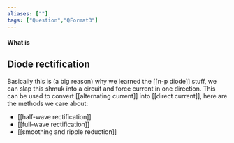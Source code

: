 ```yaml
---
aliases: [""]
tags: ["Question","QFormat3"]
---
```


#### What is
## Diode rectification
Basically this is (a big reason) why we learned the [[n-p diode]] stuff, we can slap this shmuk into a circuit and force current in one direction. This can be used to convert [[alternating current]] into [[direct current]], here are the methods we care about:
- [[half-wave rectification]]
- [[full-wave rectification]]
- [[smoothing and ripple reduction]]